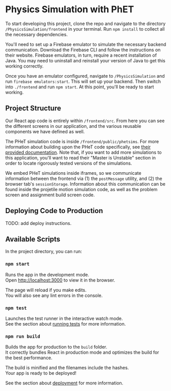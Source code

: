 # Physics Simulation with PhET

To start developing this project, clone the repo and navigate to the directory `/PhysicsSimulation/frontend` in your terminal. Run `npm install` to collect all the necessary dependencies.

You'll need to set up a Firebase emulator to simulate the necessary backend communication. Download the Firebase CLI and follow the instructions on their website. Firebase emulators, in turn, require a recent installation of Java. You may need to uninstall and reinstall your version of Java to get this working correctly.

Once you have an emulator configured, navigate to `/PhysicsSimulation` and run `firebase emulators:start`. This will set up your backend. Then switch into `./frontend` and run `npm start`. At this point, you'll be ready to start working.

## Project Structure

Our React app code is entirely within `/frontend/src`. From here you can see the different screens in our application, and the various reusable components we have defined as well.

The PHeT simulation code is inside `/frontend/public/phetsims`. For more information about building upon the PHeT code specifically, see [their provided documentation](https://github.com/phetsims/phet-info/blob/master/doc/phet-development-overview.md). Note that, if you want to add more simulations to this application, you'll want to read their "Master is Unstable" section in order to locate rigorously tested versions of the simulations.

We embed PHeT simulations inside iframes, so we communicate information between the frontend via (1) the `postMessage` utility, and (2) the browser tab's `sessionStorage`. Information about this communication can be found inside the projetile motion simulation code, as well as the problem screen and assignment build screen code.

## Deploying Code to Production

TODO: add deploy instructions.

## Available Scripts

In the project directory, you can run:

### `npm start`

Runs the app in the development mode.\
Open [http://localhost:3000](http://localhost:3000) to view it in the browser.

The page will reload if you make edits.\
You will also see any lint errors in the console.

### `npm test`

Launches the test runner in the interactive watch mode.\
See the section about [running tests](https://facebook.github.io/create-react-app/docs/running-tests) for more information.

### `npm run build`

Builds the app for production to the `build` folder.\
It correctly bundles React in production mode and optimizes the build for the best performance.

The build is minified and the filenames include the hashes.\
Your app is ready to be deployed!

See the section about [deployment](https://facebook.github.io/create-react-app/docs/deployment) for more information.

